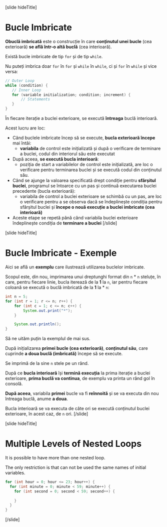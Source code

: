 [slide hideTitle]
# Bucle Imbricate

**Obuclă imbricată** este o construcție în care **conținutul unei bucle** (cea exterioară) **se află într-o altă buclă** (cea interioară). 

Există bucle imbricate de tip `for` și de tip `while`.

Nu puteți imbrica doar `for` în `for` și `while` în `while`, ci și `for` în `while` și vice versa:
```java
// Outer Loop
while (condition) {
   // Inner Loop 
   for (variable initialization; condition; increment) {   
       // Statements
   }
}
```
În fiecare iterație a buclei exterioare, se execută **întreaga** buclă interioară. 

Acest lucru are loc:
* Când buclele imbricate încep să se execute, **bucla exterioară începe** mai întâi: 
  * **variabila** de control este inițializată și după o verificare de terminare a buclei, codul din interiorul său este executat
* După aceea, **se execută bucla interioară**: 
  * poziția de start a variabilelor de control este inițializată, are loc o verificare pentru terminarea buclei și se execută codul din conținutul său.
* Când se ajunge la valoarea specificată drept condiție pentru **sfârșitul buclei**, programul se întoarce cu un pas și continuă executarea buclei precedente (bucla exterioară):
  * variabila de control a buclei exterioare se schimbă cu un pas, are loc o verificare pentru a se observa dacă se îndeplinește condiția pentru sfârșitul buclei și **începe o nouă execuție a buclei imbricate (cea interioară)**
* Aceste etape se repetă până când variabila buclei exterioare îndeplinește condiția de **terminare a buclei**
[/slide]

[slide hideTitle]
# Bucle Imbricate - Exemple

Aici se află un **exemplu** care ilustrează utilizarea buclelor imbricate. 

Scopul este, din nou, imprimarea unui dreptunghi format din `n` * `n` steluțe, în care, pentru fiecare linie, bucla iterează de la **1** la `n`, iar pentru fiecare coloană se execută o buclă imbricată de la **1** la * `n`:

```java live
int n = 5;
for (int r = 1; r <= n; r++) {
    for (int c = 1; c <= n; c++) {
        System.out.print("*");
    }

    System.out.println();
}
```

Să ne uităm puțin la exemplul de mai sus.
 
După inițializarea **primei bucle (cea exterioară)**, **conținutul său**, care cuprinde **a doua buclă (imbricată)** începe să se execute. 

Se imprimă de la sine `n` stele pe un rând. 

După ce **bucla interioară** își **termină execuția** la prima iterație a buclei exterioare, **prima buclă va continua**, de exemplu va printa un rând gol în consolă. 

**După aceea**, variabila **primei** bucle va fi **reînnoită** și se va executa din nou întreaga buclă, anume **a doua**. 

Bucla interioară se va executa de câte ori se execută conținutul buclei exterioare, în acest caz, de `n` ori.
[/slide]

[slide hideTitle]

# Multiple Levels of Nested Loops

It is possible to have more than one nested loop.

The only restriction is that can not be used the same names of initial variables.

```java
for (int hour = 0; hour <= 23; hour++) {
  for (int minute = 0; minute < 59; minute++) {
    for (int second = 0; second < 59; second++) {
      
    }
  }
}
```

[/slide]